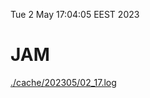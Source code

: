 Tue  2 May 17:04:05 EEST 2023
# JAM
<a href='./cache/202305/02_17.log'>./cache/202305/02_17.log</a>
